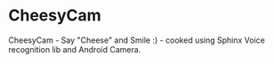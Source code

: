 CheesyCam
=========

CheesyCam - Say "Cheese" and Smile :) - cooked using Sphinx Voice recognition lib and Android Camera.

